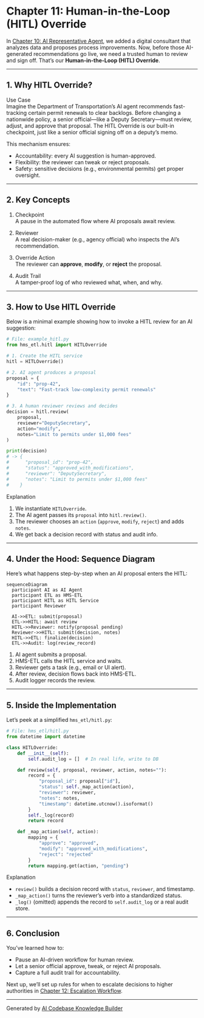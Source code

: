 # Chapter 11: Human-in-the-Loop (HITL) Override

In [Chapter 10: AI Representative Agent](10_ai_representative_agent_.md), we added a digital consultant that analyzes data and proposes process improvements. Now, before those AI-generated recommendations go live, we need a trusted human to review and sign off. That’s our **Human-in-the-Loop (HITL) Override**.

---

## 1. Why HITL Override?

Use Case  
Imagine the Department of Transportation’s AI agent recommends fast-tracking certain permit renewals to clear backlogs. Before changing a nationwide policy, a senior official—like a Deputy Secretary—must review, adjust, and approve that proposal. The HITL Override is our built-in checkpoint, just like a senior official signing off on a deputy’s memo.

This mechanism ensures:
- Accountability: every AI suggestion is human-approved.  
- Flexibility: the reviewer can tweak or reject proposals.  
- Safety: sensitive decisions (e.g., environmental permits) get proper oversight.

---

## 2. Key Concepts

1. Checkpoint  
   A pause in the automated flow where AI proposals await review.  

2. Reviewer  
   A real decision-maker (e.g., agency official) who inspects the AI’s recommendation.  

3. Override Action  
   The reviewer can **approve**, **modify**, or **reject** the proposal.  

4. Audit Trail  
   A tamper-proof log of who reviewed what, when, and why.

---

## 3. How to Use HITL Override

Below is a minimal example showing how to invoke a HITL review for an AI suggestion:

```python
# File: example_hitl.py
from hms_etl.hitl import HITLOverride

# 1. Create the HITL service
hitl = HITLOverride()

# 2. AI agent produces a proposal
proposal = {
    "id": "prop-42",
    "text": "Fast-track low-complexity permit renewals"
}

# 3. A human reviewer reviews and decides
decision = hitl.review(
    proposal,
    reviewer="DeputySecretary",
    action="modify",
    notes="Limit to permits under $1,000 fees"
)

print(decision)
# -> {
#      "proposal_id": "prop-42",
#      "status": "approved_with_modifications",
#      "reviewer": "DeputySecretary",
#      "notes": "Limit to permits under $1,000 fees"
#    }
```

Explanation  
1. We instantiate `HITLOverride`.  
2. The AI agent passes its `proposal` into `hitl.review()`.  
3. The reviewer chooses an `action` (`approve`, `modify`, `reject`) and adds `notes`.  
4. We get back a decision record with status and audit info.

---

## 4. Under the Hood: Sequence Diagram

Here’s what happens step-by-step when an AI proposal enters the HITL:

```mermaid
sequenceDiagram
  participant AI as AI Agent
  participant ETL as HMS-ETL
  participant HITL as HITL Service
  participant Reviewer

  AI->>ETL: submit(proposal)
  ETL->>HITL: await review
  HITL->>Reviewer: notify(proposal pending)
  Reviewer->>HITL: submit(decision, notes)
  HITL->>ETL: finalize(decision)
  ETL->>Audit: log(review_record)
```

1. AI agent submits a proposal.  
2. HMS-ETL calls the HITL service and waits.  
3. Reviewer gets a task (e.g., email or UI alert).  
4. After review, decision flows back into HMS-ETL.  
5. Audit logger records the review.

---

## 5. Inside the Implementation

Let’s peek at a simplified `hms_etl/hitl.py`:

```python
# File: hms_etl/hitl.py
from datetime import datetime

class HITLOverride:
    def __init__(self):
        self.audit_log = []  # In real life, write to DB

    def review(self, proposal, reviewer, action, notes=""):
        record = {
            "proposal_id": proposal["id"],
            "status": self._map_action(action),
            "reviewer": reviewer,
            "notes": notes,
            "timestamp": datetime.utcnow().isoformat()
        }
        self._log(record)
        return record

    def _map_action(self, action):
        mapping = {
            "approve": "approved",
            "modify": "approved_with_modifications",
            "reject": "rejected"
        }
        return mapping.get(action, "pending")
```

Explanation  
- `review()` builds a decision record with `status`, `reviewer`, and timestamp.  
- `_map_action()` turns the reviewer’s verb into a standardized status.  
- `_log()` (omitted) appends the record to `self.audit_log` or a real audit store.

---

## 6. Conclusion

You’ve learned how to:

- Pause an AI-driven workflow for human review.  
- Let a senior official approve, tweak, or reject AI proposals.  
- Capture a full audit trail for accountability.

Next up, we’ll set up rules for when to escalate decisions to higher authorities in [Chapter 12: Escalation Workflow](12_escalation_workflow_.md).

---

Generated by [AI Codebase Knowledge Builder](https://github.com/The-Pocket/Tutorial-Codebase-Knowledge)